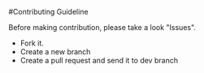 #Contributing Guideline

Before making contribution, please take a look "Issues".

* Fork it.
* Create a new branch
* Create a pull request and send it to dev branch
